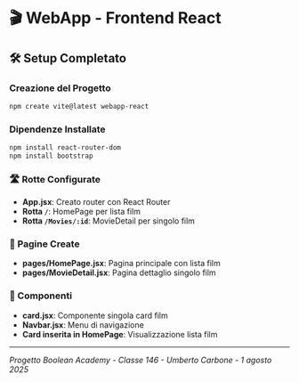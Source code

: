 # 🎬 WebApp - Frontend React

## 🛠️ Setup Completato

### Creazione del Progetto
```bash
npm create vite@latest webapp-react 
```

### Dipendenze Installate
```bash
npm install react-router-dom 
npm install bootstrap
```



### 🛣️ Rotte Configurate
- **App.jsx**: Creato router con React Router
- **Rotta `/`**: HomePage per lista film
- **Rotta `/Movies/:id`**: MovieDetail per singolo film

### 📄 Pagine Create
- **pages/HomePage.jsx**: Pagina principale con lista film
- **pages/MovieDetail.jsx**: Pagina dettaglio singolo film

### 🎯 Componenti
- **card.jsx**: Componente singola card film
- **Navbar.jsx**: Menu di navigazione
- **Card inserita in HomePage**: Visualizzazione lista film

---
*Progetto Boolean Academy - Classe 146 - Umberto Carbone - 1 agosto 2025*
